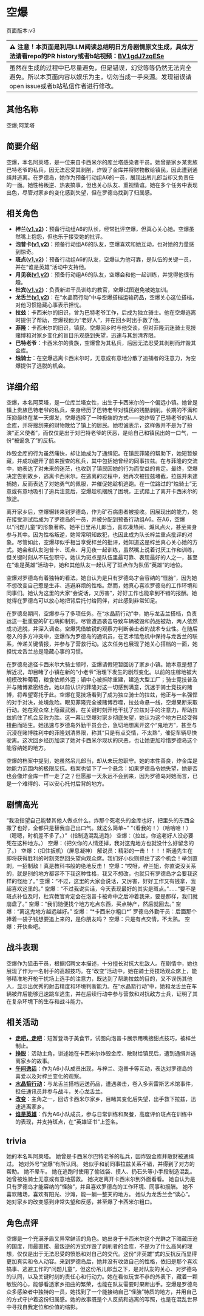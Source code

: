 # 空爆
页面版本:v3
 

| :warning: 注意！本页面是利用LLM阅读总结明日方舟剧情原文生成，具体方法请看repo的PR history或者b站视频：[BV1gdJ7zqESe](https://www.bilibili.com/video/BV1gdJ7zqESe/)         |
|:----------------------------|
| 虽然在生成的过程中已尽量避免，但是错误，幻觉等等仍然无法完全避免。所以本页面内容以娱乐为主，切勿当成一手来源。发现错误请open issue或者b站私信作者进行修改。|



## 其他名称
空爆;阿莱塔
## 简要介绍
空爆，本名阿莱塔，是一位来自卡西米尔的库兰塔感染者干员。她曾是家乡某贵族巴特老爷的私兵，因无法忍受其剥削，炸毁了金库并将财物散给镇民，因此遭到通缉并逃离。在罗德岛，她作为预备行动组A6的一员，展现出吊儿郎当却又负责任的一面。她性格叛逆、热衷搞事，但也关心队友、重视情谊。她在多个任务中表现出色，尽管对家乡的变化感到失望，但在罗德岛找到了归属感。
## 相关角色
-   **梓兰([v1](../chars/char_278_orchid.md),[v2](char_278_orchid.md))**：预备行动组A6的队长，经常批评空爆，但真心关心她。空爆虽然嘴上抱怨，但也乐于接受她的批评。
-   **泡普卡([v1](../chars/char_281_popka.md),[v2](char_281_popka.md))**：预备行动组A6的队友，空爆喜欢和她互动，也对她的力量感到惊奇。
-   **斑点([v1](../chars/char_284_spot.md),[v2](char_284_spot.md))**：预备行动组A6的队友，空爆认为他可靠，是队伍的关键一员，并在“谁是英雄”活动中支持他。
-   **月见夜([v1](../chars/char_283_midn.md),[v2](char_283_midn.md))**：预备行动组A6的队友，空爆会和他一起训练，并觉得他很有趣。
-   **杜宾([v1](../chars/char_130_doberm.md),[v2](char_130_doberm.md))**：负责新进干员训练的教官，空爆试图避免被她加训。
-   **龙舌兰([v1](../chars/char_486_takila.md),[v2](char_486_takila.md))**：在“水晶箭行动”中与空爆搭档运输药品，空爆关心这位搭档，对他习惯隐藏心事表示担忧。
-   **拉兹**：卡西米尔的旧识，曾为巴特老爷工作，后成为独立骑士。他在空爆逃离时提供了帮助，空爆视他为“老好人”，并在回乡时出手救了他。
-   **菲隆**：卡西米尔的旧识，镇民。空爆回乡时与他交谈，但对菲隆沉迷骑士竞技赌博和对家乡变化的盲目乐观感到失望，迅速与其划清界限。
-   **巴特老爷**：卡西米尔的贵族，空爆曾为其私兵，后因无法忍受其剥削而炸毁其金库。
-   **烛骑士**：在空爆逃离卡西米尔时，无意或有意地分散了追捕者的注意力，为空爆提供了逃脱的机会。
## 详细介绍
空爆，本名阿莱塔，是一位库兰塔女性，出生于卡西米尔的一个偏远小镇。她曾是镇上贵族巴特老爷的私兵，亲身经历了巴特老爷对镇民的残酷剥削。长期的不满和压抑最终在某一天爆发，空爆选择了一种极端的方式——她炸毁了巴特老爷的私人金库，并将搜刮来的财物散给了镇上的居民。她坦诚表示，这样做并不是为了扮演“正义使者”，而仅仅是出于对巴特老爷的厌恶，是给自己和镇民出的一口气，一份“被逼急了”的反抗。

炸毁金库的行为虽然痛快，却让她成为了通缉犯。在镇民菲隆的帮助下，她短暂躲藏，并成功避开了前来搜查的私兵，其中包括她曾经的同事拉兹。在与菲隆的交流中，她表达了对未来的迷茫，也收到了镇民因她的行为而受益的肯定。最终，空爆决定告别故乡，逃离卡西米尔。在逃离的过程中，她再次被拉兹堵截，拉兹并未逮捕她，反而表达了对她勇气的佩服，并催促她趁机逃跑。在一位路过的“烛骑士”无意或有意地吸引了追兵注意后，空爆趁机摆脱了困境，正式踏上了离开卡西米尔的旅途。

离开家乡后，空爆辗转来到罗德岛，作为矿石病患者被接收。因展现出的能力，她在接受测试后成为了罗德岛的一员，并被分配到预备行动组A6。在A6，空爆以“问题儿童”的形象著称。她平日里吊儿郎当，喜欢凑热闹、煽风点火，甚至亲身参与其中。因为性格叛逆，她常常明知故犯，也因此成为队长梓兰重点批评的对象。尽管如此，空爆却似乎相当享受梓兰的批评，她知道这是梓兰真心关心她的方式。她会和队友泡普卡、斑点、月见夜一起训练，虽然嘴上说着讨厌工作和训练，但关键时刻从不玩忽职守。她认为斑点是队伍里最可靠、表现最好的人之一，甚至在“谁是英雄”活动中，她和其他队友一起认可了斑点作为队伍“英雄”的地位。

空爆对罗德岛有着独特的看法。她自认为是只有罗德岛才会容纳的“怪胎”，因为她不想改变自己惹是生非、逃避麻烦的性格。然而，她真心喜欢罗德岛的工作环境和同事们。她认为这里的大家“会说话，又厉害”，好好工作也能拿到不错的报酬。她觉得在罗德岛可以放心地把背后托付给同伴，对此感到非常知足。

在罗德岛期间，空爆参与了多项任务。在“水晶箭行动”中，她与龙舌兰搭档，负责运送一批重要的矿石病抑制剂。尽管遭遇袭击导致车辆被毁和药品被劫，两人依然成功逃脱，并深入调查。空爆凭借敏锐的观察力判断袭击者的战术专业性。在随后卷入的多方冲突中，空爆作为罗德岛的通讯员，在艺术馆危机中保持与龙舌兰的联系，传递关键情报，并参与了营救行动。这次任务也展现了她关心搭档的一面，她担忧龙舌兰总是隐藏心事的习惯。

在罗德岛途径卡西米尔大骑士领时，空爆请假短暂回访了家乡小镇。她本意是想了解近况，却目睹了小镇在新的“小老爷”治理下发生的剧烈变化。以前的庄稼地被大规模改种葡萄，粮食依赖外运；镇中心被拆除重建，建造大型工厂；骑士竞技普及并与赌博紧密结合。她以前认识的菲隆对这一切感到满意，沉迷于骑士竞技的赌博，将希望寄托于此。空爆在竞技场看到了成为独立骑士的拉兹，他正与一名强悍的对手对决，处境危险。眼见菲隆完全被赌博吞噬，拉兹命悬一线，空爆果断采取行动。她在观众席上隐藏武器，在关键时刻开枪干扰了拉兹对手的注意力，帮助拉兹抓住了机会反败为胜。这一幕让空爆对家乡彻底失望，她认为这个地方已经变得扭曲而陌生。她迅速与罗德岛外勤干员会合，急切地想离开这个“鬼地方”，甚至与沉浸在赌博胜利中的菲隆划清界限，称其“只是有点交情，不太熟”，催促车辆尽快驶离。这次回乡经历加深了她对卡西米尔现状的厌恶，也让她更加珍惜罗德岛这个能容纳她的地方。

空爆的档案中提到，她虽然吊儿郎当，却从未玩忽职守。她的本性善良，炸金库是她能力范围内的极限反抗。档案也留下了一个悬念：如果罗德岛令她失望，她是否也会像炸金库一样一走了之？但愿那一天永远不会到来，因为罗德岛对她而言，已是一个难得的、可以安心托付后背的地方。
## 剧情高光
“我没指望自己能替其他人做点什么。炸那个死老头的金库也好，把里头的东西全撒了也好，全都只是替我自己出口气。就这么简单~”
“（看我的！）（哈哈哈！）（嗯嗯，时机差不多了。）”（指制造混乱逃跑）
空爆：（拉兹，你这老好人没必要死在这种地方。）
空爆：（把欠你的人情还掉，我对这鬼地方也就没什么好留念的了。）
空爆：（扣住扳机）（屏息凝神）
解说员：精彩的一击！！！！斯通先生在即将获得胜利的时刻突然回头望向观众席。我们好小伙则抓住了这个机会！举剑直刺，一招制敌！真是教科书般的绝地反击！
空爆：“哎呀，梓兰姐，你直说没关系的，就是别的地方都容不下我这种性格，我又不想改，也就只有罗德岛才会要我这样的怪胎了。”
空爆：“不过，这里的大家会说话，又厉害，好好工作又有钱拿，我超喜欢这里的。”
空爆：“不过我说实话，今天表现最好的其实是斑点。”......“要不是斑点补位及时，杜宾教官肯定会在泡普卡被命中之后冲着我来，要是那样，我们就崩盘了。”
空爆：“我们随便找个地方吃点东西，买点特产，然后就回去。”
空爆：“离这鬼地方越远越好。”
空爆：“\*卡西米尔粗口\*”
罗德岛外勤干员：后面那个捧着一袋子钱想要追上来的，是你朋友吗？
空爆：只是有点交情，不太熟。
空爆：开快些吧。
## 战斗表现
空爆作为狙击干员，根据招聘文本描述，十分擅长对抗大批敌人。在剧情中，她也展现了作为一名射手的高超技巧。在“改变”活动中，她在骑士竞技场观众席上，能够精准地开枪干扰场上选手的注意力，既达到了帮助拉兹的目的，又不误伤其他人，显示出优秀的射击精度和环境判断能力。在“水晶箭行动”中，她和龙舌兰在车辆被炸后能够迅速跳车逃生，并在后续行动中参与营救和对抗敌方士兵，证明了其在复杂环境下的生存和战斗能力。
## 相关活动
-   **[走吧，走吧](../stories/story_glassb_set_1.md)**：短暂登场于美食节，试图向泡普卡展示用嘴接甜点技巧，被梓兰制止。
-   **[挣脱](../stories/story_catap_set_1.md)**：活动主角，讲述她在卡西米尔炸毁金库、散财给镇民后，遭到通缉并逃离家乡的故事。
-   **[午间逸话](../stories/act7d5.md)**：作为A6小队成员出现，与梓兰、泡普卡等互动，表达对罗德岛的喜爱以及对梓兰变化的观察。
-   **[水晶箭行动](../stories/act32side.md)**：与龙舌兰搭档运送药品，遭遇袭击，卷入多索雷斯艺术馆事件，担任通讯员并参与战斗，关心龙舌兰。
-   **[改变](../stories/story_catap_set_2.md)**：主角之一，回访卡西米尔家乡，目睹其变化后失望，出手救下拉兹，迅速逃离家乡。
-   **[谁是英雄](../stories/story_spot_set_1.md)**：作为A6小队成员，参与日常训练和聚餐，高度评价斑点在训练中的表现，并支持斑点，在“英雄证书”上签名。
## trivia
她的本名叫阿莱塔。
她曾是卡西米尔巴特老爷的私兵，因炸毁金库并散财被通缉过。
她对外号“空爆”有所认同。
她似乎和前同事拉兹关系不错，并得到了对方的帮助。
她不晕车。
她在逃跑时使用了偷钱袋、摸人、扔石头等小手段制造混乱。
她曾被烛骑士无意或有意地搭救。
她决定离开卡西米尔到外面看看。
她自认为是只有罗德岛才能容纳的“怪胎”，并且喜欢罗德岛的工作环境、同事和报酬。
她不喜欢赌场，喜欢有阳光、沙滩，能一躺一整天的地方。
她认为龙舌兰会“读心”。
她对家乡的改变感到非常失望和反感，甚至爆了卡西米尔粗口。
## 角色点评
空爆是一个充满矛盾又异常鲜活的角色。她出身于卡西米尔这个光鲜之下暗藏压迫的国度，用最直接、最叛逆的方式炸毁了剥削者的金库，不是为了什么高尚的理想，仅仅是出于无法忍受的愤怒和对自己的交代。这份“非英雄”式的反抗反而显得更加真实和令人动容。来到罗德岛后，她并没有收敛自己的性格，依旧是那个喜欢搞事、逃避工作的“问题儿童”，但这份吊儿郎当之下，是对队友的关心、对罗德岛的认同，以及关键时刻的责任心和行动力。她在看似玩世不恭的外表下，藏着一颗敏锐的心，能够看透家乡扭曲的繁荣，也能在队友需要时果断出手。空爆是罗德岛众多感染者中独特的一员，她找到了一个能接纳自己“怪胎”特质的地方，并用自己的方式守护着这份归属感。她的故事既是个人反抗和逃离的写照，也是在混乱世界中寻找自我定位和价值的缩影。